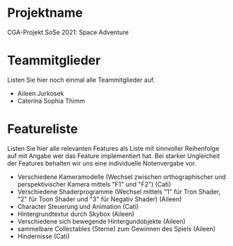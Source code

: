 # Projektname
CGA-Projekt SoSe 2021: Space Adventure

# Teammitglieder
Listen Sie hier noch einmal alle Teammitglieder auf.
- Aileen Jurkosek
- Caterina Sophia Thimm

# Featureliste
Listen Sie hier alle relevanten Features als Liste mit sinnvoller Reihenfolge auf mit Angabe wer das Feature implementiert hat.
Bei starker Ungleicheit der Features behalten wir uns eine individuelle Notenvergabe vor.


- Verschiedene Kameramodelle (Wechsel zwischen orthographischer und perspektivischer Kamera mittels "F1" und "F2") (Cati)
- Verschiedene Shaderprogramme (Wechsel mittels "1" für Tron Shader, "2" für Toon Shader und "3" für Negativ Shader) (Aileen)
- Character Steuerung und Animation (Cati)
- Hintergrundtextur durch Skybox (Aileen)
- Verschiedene sich bewegende Hintergundobjekte (Aileen)
- sammelbare Collectables (Sterne) zum Gewinnen des Spiels (Aileen)
- Hindernisse (Cati)
